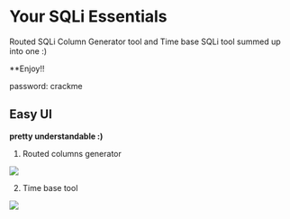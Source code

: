 # Your SQLi Essentials
Routed SQLi Column Generator tool and Time base SQLi tool summed up into one :)

**Enjoy!!

password: crackme

##  Easy UI
**pretty understandable :)**

1. Routed columns generator

<img src="https://dan1337.altervista.org/images/2.JPG">

2. Time base tool

<img src="https://dan1337.altervista.org/images/3.JPG">


